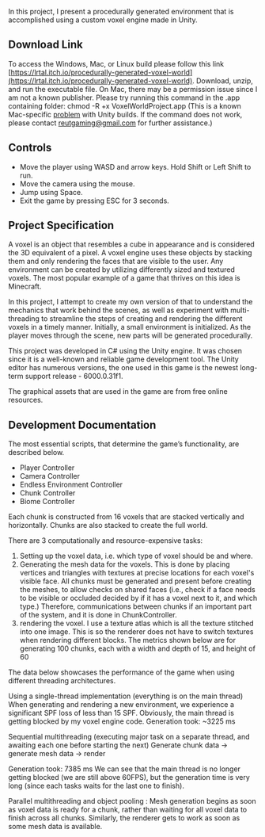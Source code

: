 In this project, I present a procedurally generated environment that is accomplished using a custom voxel engine made in Unity.

## Download Link
To access the Windows, Mac, or Linux build please follow this link [https://lrtal.itch.io/procedurally-generated-voxel-world](https://lrtal.itch.io/procedurally-generated-voxel-world). Download, unzip, and run the executable file.
On Mac, there may be a permission issue since I am not a known publisher. Please try running this command  in the .app containing folder: 
chmod -R +x VoxelWorldProject.app (This is a known Mac-specific [problem](https://discussions.unity.com/t/mac-unity-build-from-a-pc-not-opening-on-mac/803627) with Unity builds. If the command does not work, please contact reutgaming@gmail.com for further assistance.)

## Controls

 - Move the player using WASD and arrow keys. Hold Shift or Left Shift to run.  
- Move the camera using the mouse. 
- Jump using Space. 
- Exit the game by pressing ESC for 3 seconds.

## Project Specification

A voxel is an object that resembles a cube in appearance and is considered the 3D equivalent of a pixel.  A voxel engine uses these objects by stacking them and only rendering the faces that are visible to the user. Any environment can be created by utilizing differently sized and textured voxels. The most popular example of a game that thrives on this idea is Minecraft.

In this project, I attempt to create my own version of that to understand the mechanics that work behind the scenes, as well as experiment with multi-threading to streamline the steps of creating and rendering the different voxels in a timely manner. Initially, a small environment is initialized. As the player moves through the scene, new parts will be generated procedurally.

This project was developed in C\# using the Unity engine. It was chosen since it is a well-known and reliable game development tool. The Unity editor has numerous versions, the one used in this game is the newest long-term support release - 6000.0.31f1.

The graphical assets that are used in the game are from free online resources.

## Development Documentation

The most essential scripts, that determine the game’s functionality, are described below. 

- Player Controller
- Camera Controller
- Endless Environment Controller
- Chunk Controller
- Biome Controller

Each chunk is constructed from 16 voxels that are stacked vertically and horizontally. Chunks are also stacked to create the full world. 

There are 3 computationally and resource-expensive tasks: 

1. Setting up the voxel data, i.e. which type of voxel should be and where. 
2. Generating the mesh data for the voxels. This is done by placing vertices and triangles with textures at precise locations for each voxel's visible face. All chunks must be generated and present before creating the meshes, to allow checks on shared faces (i.e., check if a face needs to be visible or occluded decided by if it has a voxel next to it, and which type.) Therefore, communications between chunks if an important part of the system, and it is done in ChunkController.
 3. rendering the voxel. I use a texture atlas which is all the texture stitched into one image. This is so the renderer does not have to switch textures when rendering different blocks.
The metrics shown below are for generating 100 chunks, each with a width and depth of 15, and height of 60	

The data below showcases the performance of the game when using different threading architectures. 

Using a single-thread implementation (everything is on the main thread)
When generating and rendering a new environment, we experience a significant SPF loss of less than 15 SPF. Obviously, the main thread is getting blocked by my voxel engine code. 
Generation took: ~3225 ms


Sequential multithreading (executing major task on a separate thread, and awaiting each one before starting the next) Generate chunk data ->  generate mesh data -> render 




Generation took: 7385 ms
We can see that the main thread is no longer getting blocked (we are still above 60FPS), but the generation time is very long (since each tasks waits for the last one to finish).


Parallel multithreading and object pooling : 
Mesh generation begins as soon as voxel data is ready for a chunk, rather than waiting for all voxel data to finish across all chunks. Similarly, the renderer gets to work as soon as some mesh data is available. 

